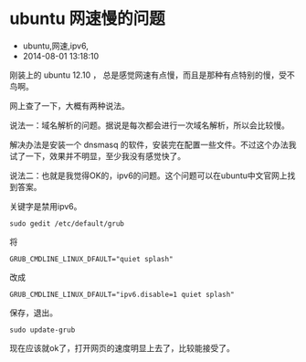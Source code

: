 # ubuntu 网速慢的问题
- ubuntu,网速,ipv6,
- 2014-08-01 13:18:10

刚装上的 ubuntu 12.10 ， 总是感觉网速有点慢，而且是那种有点特别的慢，受不鸟啊。

网上查了一下，大概有两种说法。

说法一：域名解析的问题。据说是每次都会进行一次域名解析，所以会比较慢。

解决办法是安装一个 dnsmasq 的软件，安装完在配置一些文件。不过这个办法我试了一下，效果并不明显，至少我没有感觉快了。

说法二：也就是我觉得OK的，ipv6的问题。这个问题可以在ubuntu中文官网上找到答案。

关键字是禁用ipv6。

    sudo gedit /etc/default/grub

将

    GRUB_CMDLINE_LINUX_DFAULT="quiet splash" 

改成 

    GRUB_CMDLINE_LINUX_DFAULT="ipv6.disable=1 quiet splash"

保存，退出。

    sudo update-grub

现在应该就ok了，打开网页的速度明显上去了，比较能接受了。